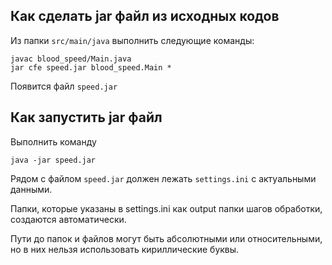 ## Как сделать jar файл из исходных кодов

Из папки `src/main/java` выполнить следующие команды:

    javac blood_speed/Main.java
    jar cfe speed.jar blood_speed.Main *
    
Появится файл `speed.jar`

## Как запустить jar файл

Выполнить команду
    
    java -jar speed.jar
    
Рядом с файлом `speed.jar` должен лежать `settings.ini` с актуальными данными.

Папки, которые указаны в settings.ini как output папки шагов обработки, создаются автоматически.

Пути до папок и файлов могут быть абсолютными или относительными, но в них нельзя использовать кириллические буквы.